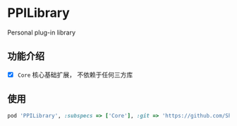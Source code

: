 # PPILibrary

Personal plug-in library

## 功能介绍

- [x] `Core` 核心基础扩展， 不依赖于任何三方库

## 使用

```ruby
pod 'PPILibrary', :subspecs => ['Core'], :git => 'https://github.com/ShenYj/PPILibrary.git'
```
